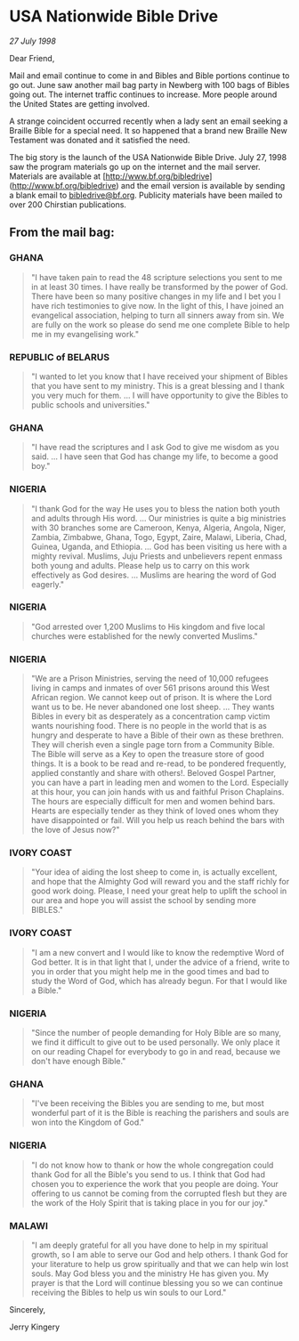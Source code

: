# USA Nationwide Bible Drive

*27 July 1998*

Dear Friend,

Mail and email continue to come in and Bibles and Bible portions
continue to go out. June saw another mail bag party in Newberg with
100 bags of Bibles going out. The internet traffic continues to
increase. More people around the United States are getting involved. 

A strange coincident occurred recently when a lady sent an email
seeking a Braille Bible for a special need. It so happened that a
brand new Braille New Testament was donated and it satisfied the need. 

The big story is the launch of the USA Nationwide Bible Drive. July
27, 1998 saw the program materials go up on the internet and the mail
server. Materials are available at [http://www.bf.org/bibledrive] 
(http://www.bf.org/bibledrive) and the email version is available by
sending a blank email to [bibledrive@bf.org](mailto:bibledrive@bf.org). 
Publicity materials have been mailed to over 200 Chirstian 
publications. 

## From the mail bag: 

### GHANA

> "I have taken pain to read the 48 scripture selections you 
> sent to me in at least 30 times. I have really be transformed by the 
> power of God. There have been so many positive changes in my life and I 
> bet you I have rich testimonies to give now. In the light of this, I 
> have joined an evangelical association, helping to turn all sinners 
> away from sin. We are fully on the work so please do send me one 
> complete Bible to help me in my evangelising work." 

### REPUBLIC of BELARUS

> "I wanted to let you know that I have received 
> your shipment of Bibles that you have sent to my ministry. This is a 
> great blessing and I thank you very much for them. … I will have 
> opportunity to give the Bibles to public schools and universities." 

### GHANA

> "I have read the scriptures and I ask God to give me wisdom 
> as you said. ... I have seen that God has change my life, to become a 
> good boy." 

### NIGERIA

> "I thank God for the way He uses you to bless the nation 
> both youth and adults through His word. … Our ministries is quite a big 
> ministries with 30 branches some are Cameroon, Kenya, Algeria, Angola, 
> Niger, Zambia, Zimbabwe, Ghana, Togo, Egypt, Zaire, Malawi, Liberia, 
> Chad, Guinea, Uganda, and Ethiopia. … God has been visiting us here 
> with a mighty revival. Muslims, Juju Priests and unbelievers repent 
> enmass both young and adults. Please help us to carry on this work 
> effectively as God desires. … Muslims are hearing the word of God 
> eagerly." 

### NIGERIA

> "God arrested over 1,200 Muslims to His kingdom and five 
> local churches were established for the newly converted Muslims." 

### NIGERIA

> "We are a Prison Ministries, serving the need of 10,000 
> refugees living in camps and inmates of over 561 prisons around this 
> West African region. We cannot keep out of prison. It is where the Lord 
> want us to be. He never abandoned one lost sheep. … They wants Bibles 
> in every bit as desperately as a concentration camp victim wants 
> nourishing food. There is no people in the world that is as hungry and 
> desperate to have a Bible of their own as these brethren. They will 
> cherish even a single page torn from a Community Bible. The Bible will 
> serve as a Key to open the treasure store of good things. It is a book 
> to be read and re-read, to be pondered frequently, applied constantly 
> and share with others!. Beloved Gospel Partner, you can have a part in 
> leading men and women to the Lord. Especially at this hour, you can 
> join hands with us and faithful Prison Chaplains. The hours are 
> especially difficult for men and women behind bars. Hearts are 
> especially tender as they think of loved ones whom they have 
> disappointed or fail. Will you help us reach behind the bars with the 
> love of Jesus now?" 

### IVORY COAST

> "Your idea of aiding the lost sheep to come in, is 
> actually excellent, and hope that the Almighty God will reward you and 
> the staff richly for good work doing. Please, I need your great help to 
> uplift the school in our area and hope you will assist the school by 
> sending more BIBLES." 

### IVORY COAST

> "I am a new convert and I would like to know the 
> redemptive Word of God better. It is in that light that I, under the 
> advice of a friend, write to you in order that you might help me in the 
> good times and bad to study the Word of God, which has already begun. 
> For that I would like a Bible." 

### NIGERIA

> "Since the number of people demanding for Holy Bible are 
> so many, we find it difficult to give out to be used personally. We 
> only place it on our reading Chapel for everybody to go in and read, 
> because we don't have enough Bible." 

### GHANA

> "I've been receiving the Bibles you are sending to me, but 
> most wonderful part of it is the Bible is reaching the parishers and 
> souls are won into the Kingdom of God." 

### NIGERIA

> "I do not know how to thank or how the whole congregation 
> could thank God for all the Bible's you send to us. I think that God 
> had chosen you to experience the work that you people are doing. Your 
> offering to us cannot be coming from the corrupted flesh but they are 
> the work of the Holy Spirit that is taking place in you for our joy." 

### MALAWI

> "I am deeply grateful for all you have done to help in my 
> spiritual growth, so I am able to serve our God and help others. I 
> thank God for your literature to help us grow spiritually and that we 
> can help win lost souls. May God bless you and the ministry He has 
> given you. My prayer is that the Lord will continue blessing you so we 
> can continue receiving the Bibles to help us win souls to our Lord." 

Sincerely,

Jerry Kingery
